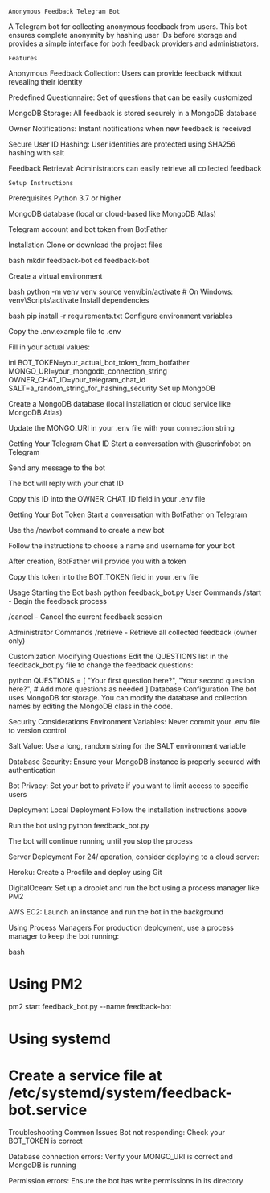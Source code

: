     Anonymous Feedback Telegram Bot

A Telegram bot for collecting anonymous feedback from users. This bot ensures complete anonymity by hashing user IDs before storage and provides a simple interface for both feedback providers and administrators.

    Features
Anonymous Feedback Collection: Users can provide feedback without revealing their identity

Predefined Questionnaire: Set of questions that can be easily customized

MongoDB Storage: All feedback is stored securely in a MongoDB database

Owner Notifications: Instant notifications when new feedback is received

Secure User ID Hashing: User identities are protected using SHA256 hashing with salt

Feedback Retrieval: Administrators can easily retrieve all collected feedback

    Setup Instructions
    
Prerequisites
Python 3.7 or higher

MongoDB database (local or cloud-based like MongoDB Atlas)

Telegram account and bot token from BotFather

Installation
Clone or download the project files

bash
mkdir feedback-bot
cd feedback-bot

Create a virtual environment

bash
python -m venv venv
source venv/bin/activate  # On Windows: venv\Scripts\activate
Install dependencies

bash
pip install -r requirements.txt
Configure environment variables

Copy the .env.example file to .env

Fill in your actual values:

ini
BOT_TOKEN=your_actual_bot_token_from_botfather
MONGO_URI=your_mongodb_connection_string
OWNER_CHAT_ID=your_telegram_chat_id
SALT=a_random_string_for_hashing_security
Set up MongoDB

Create a MongoDB database (local installation or cloud service like MongoDB Atlas)

Update the MONGO_URI in your .env file with your connection string

Getting Your Telegram Chat ID
Start a conversation with @userinfobot on Telegram

Send any message to the bot

The bot will reply with your chat ID

Copy this ID into the OWNER_CHAT_ID field in your .env file

Getting Your Bot Token
Start a conversation with BotFather on Telegram

Use the /newbot command to create a new bot

Follow the instructions to choose a name and username for your bot

After creation, BotFather will provide you with a token

Copy this token into the BOT_TOKEN field in your .env file

Usage
Starting the Bot
bash
python feedback_bot.py
User Commands
/start - Begin the feedback process

/cancel - Cancel the current feedback session

Administrator Commands
/retrieve - Retrieve all collected feedback (owner only)

Customization
Modifying Questions
Edit the QUESTIONS list in the feedback_bot.py file to change the feedback questions:

python
QUESTIONS = [
    "Your first question here?",
    "Your second question here?",
    # Add more questions as needed
]
Database Configuration
The bot uses MongoDB for storage. You can modify the database and collection names by editing the MongoDB class in the code.

Security Considerations
Environment Variables: Never commit your .env file to version control

Salt Value: Use a long, random string for the SALT environment variable

Database Security: Ensure your MongoDB instance is properly secured with authentication

Bot Privacy: Set your bot to private if you want to limit access to specific users

Deployment
Local Deployment
Follow the installation instructions above

Run the bot using python feedback_bot.py

The bot will continue running until you stop the process

Server Deployment
For 24/ operation, consider deploying to a cloud server:

Heroku: Create a Procfile and deploy using Git

DigitalOcean: Set up a droplet and run the bot using a process manager like PM2

AWS EC2: Launch an instance and run the bot in the background

Using Process Managers
For production deployment, use a process manager to keep the bot running:

bash
# Using PM2
pm2 start feedback_bot.py --name feedback-bot

# Using systemd
# Create a service file at /etc/systemd/system/feedback-bot.service
Troubleshooting
Common Issues
Bot not responding: Check your BOT_TOKEN is correct

Database connection errors: Verify your MONGO_URI is correct and MongoDB is running

Permission errors: Ensure the bot has write permissions in its directory

